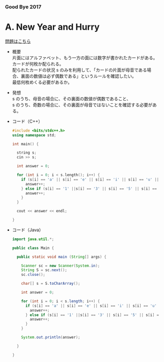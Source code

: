### Good Bye 2017

# A. New Year and Hurry

  [問題はこちら](https://codeforces.com/problemset/problem/908/A)
  
- 概要<br>
  片面にはアルファベット、もう一方の面には数字が書かれたカードがある。<br>
  カードが何枚か配られる。<br>
  配られたカードの状況 s のみを利用して、「カードの片面が母音である場合、裏面の数値は必ず偶数である」というルールを確認したい。<br>
  最低何枚めくる必要があるか。<br>
  
- 発想<br>
  s のうち、母音の場合に、その裏面の数値が偶数であること、<br>
  s のうち、奇数の場合に、その裏面が母音ではないことを確認する必要がある。
  
  
- コード（C++）

  ```cpp
  #include <bits/stdc++.h>
  using namespace std;

  int main() {

    string s;
    cin >> s;

    int answer = 0;

    for (int i = 0; i < s.length(); i++) {
      if (s[i] == 'a' || s[i] == 'e' || s[i] == 'i' || s[i] == 'u' || s[i] == 'o') {
        answer++;
      } else if (s[i] == '1' ||s[i] == '3' || s[i] == '5' || s[i] == '7' || s[i] == '9') {
        answer++;
      }
    }

    cout << answer << endl;

  }
  ```
  
- コード（Java）

  ```java
  import java.util.*;

  public class Main {

    public static void main (String[] args) {

      Scanner sc = new Scanner(System.in);
      String S = sc.next();
      sc.close();

      char[] s = S.toCharArray();

      int answer = 0;

      for (int i = 0; i < s.length; i++) {
        if (s[i] == 'a' || s[i] == 'e' || s[i] == 'i' || s[i] == 'u' || s[i] == 'o') {
          answer++;
        } else if (s[i] == '1' ||s[i] == '3' || s[i] == '5' || s[i] == '7' || s[i] == '9') {
          answer++;
        }
      }

      System.out.println(answer);

    }

  }
  ```
    